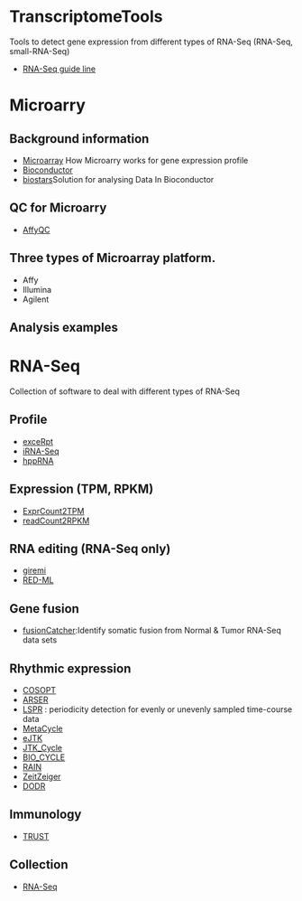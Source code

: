 # TranscriptomeTools
Tools to detect gene expression from different types of RNA-Seq (RNA-Seq, small-RNA-Seq)

- [RNA-Seq guide line](https://www.epigenesys.eu/images/stories/protocols/pdf/20150303161357_p67.pdf)

# Microarry
## Background information
- [Microarray](http://learn.genetics.utah.edu/content/labs/microarray/) How Microarry works for gene expression profile
- [Bioconductor](http://repository.countway.harvard.edu/xmlui/bitstream/handle/10473/4710/Bioconductor_Manual.doc?sequence=1)
- [biostars](https://www.biostars.org/p/53870/)Solution for analysing Data In Bioconductor

## QC for Microarry
- [AffyQC](http://master.bioconductor.org/help/course-materials/2009/SeattleApr09/AffyAtoZ/AffymetrixAtoZSlides.pdf)

## Three types of Microarray platform.
- Affy
- Illumina
- Agilent
## Analysis examples


# RNA-Seq
Collection of software to deal with different types of RNA-Seq
## Profile
- [exceRpt](https://rkitchen.github.io/exceRpt/) 
- [iRNA-Seq](http://www.sdu.dk/en/om_sdu/institutter_centre/bmb_biokemi_og_molekylaer_biologi/forskning/forskningsgrupper/functionalgenomics/tools) 
- [hppRNA](https://sourceforge.net/projects/hpprna/)

## Expression (TPM, RPKM)
- [ExprCount2TPM](https://github.com/xflicsu/ExprCount2TPM)
- [readCount2RPKM](https://github.com/xflicsu/readCount2RPKM)
## RNA editing (RNA-Seq only)
- [giremi](https://github.com/zhqingit/giremi)
- [RED-ML](https://github.com/BGIRED/RED-ML)
## Gene fusion
- [fusionCatcher](https://github.com/ndaniel/fusioncatcher):Identify somatic fusion from Normal & Tumor RNA-Seq data sets

## Rhythmic expression

- [COSOPT](https://github.com/mhiromi/cosopt)
- [ARSER](https://github.com/cauyrd/ARSER) 
- [LSPR](https://github.com/cauyrd/LSPR) : periodicity detection for evenly or unevenly sampled time-course data
- [MetaCycle](https://github.com/gangwug/MetaCycle) 
- [eJTK](https://github.com/alanlhutchison/empirical-JTK_CYCLE-with-asymmetry) 
- [JTK_Cycle](http://www.openwetware.org/wiki/HughesLab:JTK_Cycle) 
- [BIO_CYCLE](http://circadiomics.ics.uci.edu/?biocycle=true)
- [RAIN](https://www.bioconductor.org/packages/release/bioc/html/rain.html)
- [ZeitZeiger](https://github.com/jakejh/zeitzeiger)
- [DODR](https://cran.r-project.org/web/packages/DODR/index.html)

## Immunology
- [TRUST](https://bitbucket.org/liulab/trust/)

## Collection
- [RNA-Seq](https://wiki2.org/en/List_of_RNA-Seq_bioinformatics_tools)

